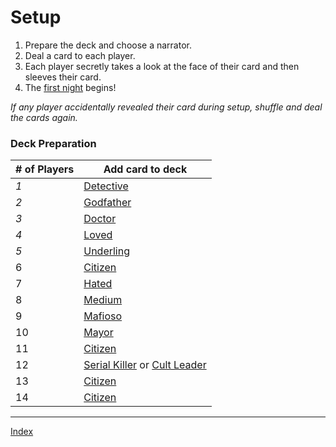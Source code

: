 # Setup

1. Prepare the deck and choose a narrator.
2. Deal a card to each player. 
3. Each player secretly takes a look at the face of their card and then sleeves their card.
4. The [first night](First_Night) begins!

*If any player accidentally revealed their card during setup, shuffle and deal the cards again.*

### Deck Preparation

| # of Players | Add card to deck |
| ----- | ----- | 
| *1* | [Detective](Detective)| 
| *2* | [Godfather](Maf_Godf) | 
| *3* | [Doctor](Doctor)|
| *4* | [Loved](Inno_Loved)|
| *5* | [Underling](Maf_Und) |
| 6 | [Citizen](Citizen)
| 7 | [Hated](Inno_Hated)
| 8 | [Medium](Med)
| 9 | [Mafioso](Maf)
| 10 |  [Mayor](Mayor)
| 11 | [Citizen](Citizen)
| 12 | [Serial Killer](SK) or [Cult Leader](Cult_Lead)
| 13 | [Citizen](Citizen)
| 14 | [Citizen](Citizen)



---
[Index](Index)